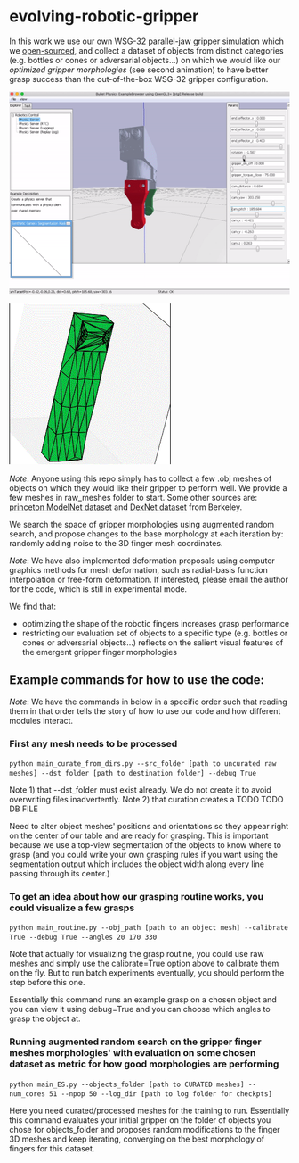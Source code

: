 # evolving-robotic-gripper

In this work we use our own WSG-32 parallel-jaw gripper simulation which we [open-sourced](https://github.com/jaks19/parallel_gripper_simulation_pybullet), and collect a dataset of objects from distinct categories (e.g. bottles or cones or adversarial objects...)  on which we would like our *optimized gripper morphologies* (see second animation) to have better grasp success than the out-of-the-box WSG-32 gripper configuration.

![GUI wrapper preview](https://github.com/jaks19/evolving-robotic-gripper/blob/master/gifs/gif_sim.gif)

![GUI wrapper preview](https://github.com/jaks19/evolving-robotic-gripper/blob/master/gifs/gif_optimizing.gif)

*Note*: Anyone using this repo simply has to collect a few .obj meshes of objects on which they would like their gripper to perform well. We provide a few meshes in raw_meshes folder to start.
Some other sources are: [princeton ModelNet dataset](https://modelnet.cs.princeton.edu/) and [DexNet dataset](https://berkeley.app.box.com/s/6mnb2bzi5zfa7qpwyn7uq5atb7vbztng_) from Berkeley.

We search the space of gripper morphologies using augmented random search, and propose changes to the base morphology at each iteration by: randomly adding noise to the 3D finger mesh coordinates. 

*Note*: We have also implemented deformation proposals using computer graphics methods for mesh deformation, such as radial-basis function interpolation or free-form deformation. If interested, please email the author for the code, which is still in experimental mode.

We find that: 
* optimizing the shape of the robotic fingers increases grasp performance
* restricting our evaluation set of objects to a specific type (e.g. bottles or cones or adversarial objects...) reflects on the salient visual features of the emergent gripper finger morphologies

## Example commands for how to use the code:
*Note*: We have the commands in below in a specific order such that reading them in that order tells the story of how to use our code and how different modules interact.

### First any mesh needs to be processed
```python main_curate_from_dirs.py --src_folder [path to uncurated raw meshes] --dst_folder [path to destination folder] --debug True```

Note 1) that --dst_folder must exist already. We do not create it to avoid overwriting files inadvertently.
Note 2) that curation creates a TODO TODO DB FILE

Need to alter object meshes' positions and orientations so they appear right on the center of our table and are ready for grasping. This is important because we use a top-view segmentation of the objects to know where to grasp (and you could write your own grasping rules if you want using the segmentation output which includes the object width along every line passing through its center.)

### To get an idea about how our grasping routine works, you could visualize a few grasps
```python main_routine.py --obj_path [path to an object mesh] --calibrate True --debug True --angles 20 170 330```

Note that actually for visualizing the grasp routine, you could use raw meshes and simply use the calibrate=True option above to calibrate them on the fly. But to run batch experiments eventually, you should perform the step before this one.

Essentially this command runs an example grasp on a chosen object and you can view it using debug=True and you can choose which angles to grasp the object at.

### Running augmented random search on the gripper finger meshes morphologies' with evaluation on some chosen dataset as metric for how good morphologies are performing
```python main_ES.py --objects_folder [path to CURATED meshes] --num_cores 51 --npop 50 --log_dir [path to log folder for checkpts]```

Here you need curated/processed meshes for the training to run. Essentially this command evaluates your initial gripper on the folder of objects you chose for objects_folder and proposes random modifications to the finger 3D meshes and keep iterating, converging on the best morphology of fingers for this dataset.
